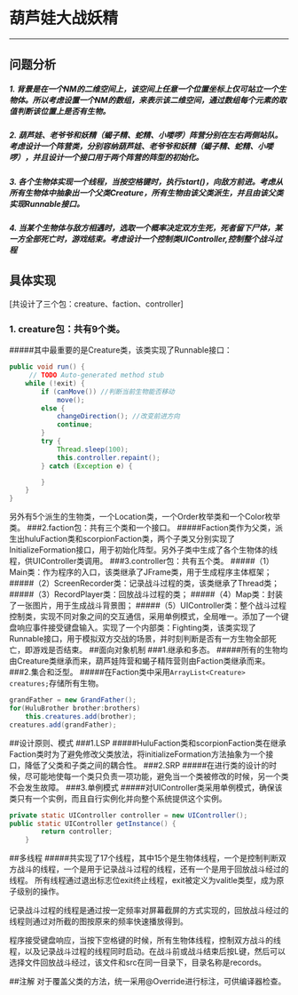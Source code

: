 ﻿# 葫芦娃大战妖精

------




## 问题分析


##### 1.  背景是在一个N*M的二维空间上，该空间上任意一个位置坐标上仅可站立一个生物体。所以考虑设置一个N*M的数组，来表示该二维空间，通过数组每个元素的取值判断该位置上是否有生物。



##### 2. 葫芦娃、老爷爷和妖精（蝎子精、蛇精、小喽啰）阵营分别在左右两侧站队。考虑设计一个阵营类，分别容纳葫芦娃、老爷爷和妖精（蝎子精、蛇精、小喽啰），并且设计一个接口用于两个阵营的阵型的初始化。

##### 3. 各个生物体实现一个线程，当按空格键时，执行start()，向敌方前进。考虑从所有生物体中抽象出一个父类Creature，所有生物由该父类派生，并且由该父类实现Runnable接口。

##### 4. 当某个生物体与敌方相遇时，选取一个概率决定双方生死，死者留下尸体，某一方全部死亡时，游戏结束。考虑设计一个控制类UIController,控制整个战斗过程

## 具体实现
[共设计了三个包：creature、faction、controller]
### 1. creature包：共有9个类。
#####其中最重要的是Creature类，该类实现了Runnable接口：
```java
public void run() {
     // TODO Auto-generated method stub
	while (!exit) {
		if (canMove()) //判断当前生物能否移动
			move();
		else {
			changeDirection(); //改变前进方向
			continue;
		}
		try {
			Thread.sleep(100);
			this.controller.repaint();
		} catch (Exception e) {

		}
	}
}
```
另外有5个派生的生物类，一个Location类，一个Order枚举类和一个Color枚举类。
###2.faction包：共有三个类和一个接口。
#####Faction类作为父类，派生出huluFaction类和scorpionFaction类，两个子类又分别实现了InitializeFormation接口，用于初始化阵型。另外子类中生成了各个生物体的线程，供UIController类调用。
###3.controller包：共有五个类。
#####（1）Main类：作为程序的入口，该类继承了JFrame类，用于生成程序主体框架；
#####（2）ScreenRecorder类：记录战斗过程的类，该类继承了Thread类；
#####（3）RecordPlayer类：回放战斗过程的类；
#####（4）Map类：封装了一张图片，用于生成战斗背景图；
#####（5）UIController类：整个战斗过程控制类，实现不同对象之间的交互通信，采用单例模式，全局唯一。添加了一个键盘响应事件接受键盘输入。实现了一个内部类：Fighting类，该类实现了Runnable接口，用于模拟双方交战的场景，并时刻判断是否有一方生物全部死亡，即游戏是否结束。
##面向对象机制
###1.继承和多态。
#####所有的生物均由Creature类继承而来，葫芦娃阵营和蝎子精阵营则由Faction类继承而来。
###2.集合和泛型。
#####在Faction类中采用```ArrayList<Creature> creatures;```存储所有生物。
```java
grandFather = new GrandFather();
for(HuluBrother brother:brothers)
    this.creatures.add(brother);
creatures.add(grandFather);
```
##设计原则、模式
###1.LSP
#####HuluFaction类和scorpionFaction类在继承Faction类时为了避免修改父类放法，将initializeFormation方法抽象为一个接口，降低了父类和子类之间的耦合性。
###2.SRP
#####在进行类的设计的时候，尽可能地使每一个类只负责一项功能，避免当一个类被修改的时候，另一个类不会发生故障。
###3.单例模式
#####对UIController类采用单例模式，确保该类只有一个实例，而且自行实例化并向整个系统提供这个实例。

```java
private static UIController controller = new UIController(); 
public static UIController getInstance() {
		return controller;
	}
```
##多线程
#####共实现了17个线程，其中15个是生物体线程，一个是控制判断双方战斗的线程，一个是用于记录战斗过程的线程，还有一个是用于回放战斗经过的线程。
所有线程通过退出标志位exit终止线程，exit被定义为valitle类型，成为原子级别的操作。

记录战斗过程的线程是通过按一定频率对屏幕截屏的方式实现的，回放战斗经过的线程则通过对所截的图按原来的频率快速播放得到。

程序接受键盘响应，当按下空格键的时候，所有生物体线程，控制双方战斗的线程，以及记录战斗过程的线程同时启动。在战斗前或战斗结束后按L键，然后可以选择文件回放战斗经过，该文件和src在同一目录下，目录名称是records。

##注解
对于覆盖父类的方法，统一采用@Override进行标注，可供编译器检查。

